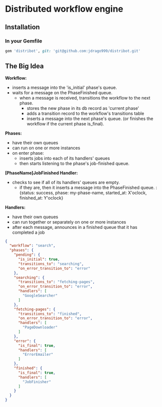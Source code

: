 
# Distributed workflow engine

## Installation

### In your Gemfile

```ruby
gem 'distribot', git: 'git@github.com:jdrago999/distribot.git'
```

## The Big Idea


**Workflow:**
  * inserts a message into the 'is_initial' phase's queue.
  * waits for a message on the PhaseFinished queue.
    * when a message is received, transitions the workflow to the next phase.
      * stores the new phase in its db record as 'current phase'
      * adds a transition record to the workflow's transitions table
      * inserts a message into the next phase's queue. (or finishes the workflow if the current phase is_final).

**Phases:**
  * have their own queues
  * can run on one or more instances
  * on enter phase:
    * inserts jobs into each of its handlers' queues
    * then starts listening to the phase's job-finished queue.

**[PhaseName]JobFinished Handler:**
  * checks to see if all of its handlers' queues are empty.
    * if they are, then it inserts a message into the PhaseFinished queue.
      : {status: success, phase: my-phase-name, started_at: X'oclock, finished_at: Y'oclock}

**Handlers:**
  * have their own queues
  * can run together or separately on one or more instances
  * after each message, announces in a finished queue that it has completed a job

```json
{
  "workflow": "search",
  "phases": {
    "pending": {
      "is_initial": true,
      "transitions_to": "searching",
      "on_error_transition_to": "error"
    },
    "searching": {
      "transitions_to": "fetching-pages",
      "on_error_transition_to": "error",
      "handlers": [
        "GoogleSearcher"
      ]
    },
    "fetching-pages": {
      "transitions_to": "finished",
      "on_error_transition_to": "error",
      "handlers": [
        "PageDownloader"
      ]
    },
    "error": {
      "is_final": true,
      "handlers": [
        "ErrorEmailer"
      ]
    },
    "finished": {
      "is_final": true,
      "handlers": [
        "JobFinisher"
      ]
    }
  }
}
```
